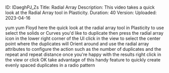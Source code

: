 ID: IDaeghPJ_Zs
Title: Radial Array
Description: This video takes a quick look at the Radial Array tool in Plasticity.
Duration: 40
Version: 
Uploaded: 2023-04-16

yum yum
Floyd here the quick look at the radial
array tool in Plasticity to use select
the solids or Curves you'd like to
duplicate then press the radial array
icon in the lower right corner of the UI
click in the view to select the center
point where the duplicates will Orient
around and use the radial array
attributes to configure the action such
as the number of duplicates and the
repeat and repeat distance once you're
happy with the results right click in
the view or click OK take advantage of
this handy feature to quickly create
evenly spaced duplicates in a radio
pattern